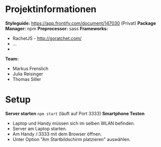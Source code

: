 # Projektinformationen

**Styleguide:** <https://app.frontify.com/document/147030> (Privat)
**Package Manager:** npm
**Preprocessor:** sass
**Frameworks:**
* RachetJS - <http://goratchet.com/>
* ...
* 
**Team:**
* Markus Frenslich
* Julia Reisinger
* Thomas Siller

# Setup

**Server starten**
```npm start``` (läuft auf Port 3333)
**Smartphone Testen**
* Laptop und Handy müssen sich im selben WLAN befinden.
* Server am Laptop starten.
* Am Handy /<laptop-ip/>:3333 mit dem Browser öffnen.
* Unter Option "Am Startbildschirm platzieren" auswählen.